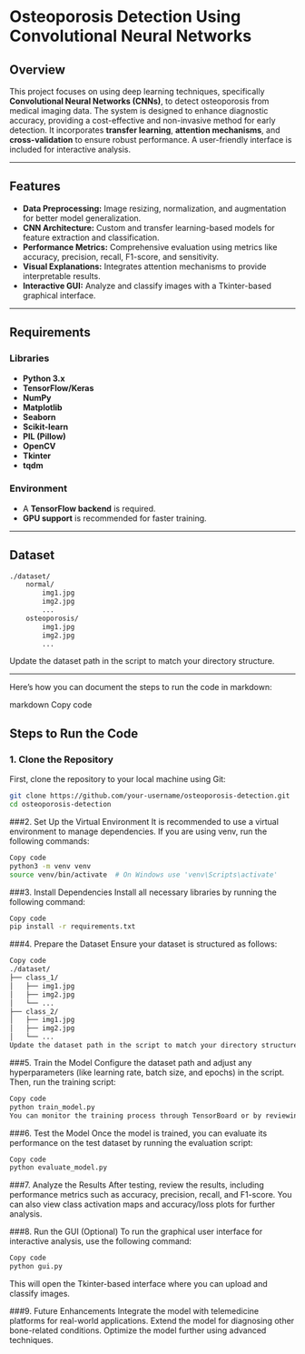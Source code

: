 
# Osteoporosis Detection Using Convolutional Neural Networks

## Overview
This project focuses on using deep learning techniques, specifically **Convolutional Neural Networks (CNNs)**, to detect osteoporosis from medical imaging data. The system is designed to enhance diagnostic accuracy, providing a cost-effective and non-invasive method for early detection. It incorporates **transfer learning**, **attention mechanisms**, and **cross-validation** to ensure robust performance. A user-friendly interface is included for interactive analysis.

---

## Features
- **Data Preprocessing:** Image resizing, normalization, and augmentation for better model generalization.
- **CNN Architecture:** Custom and transfer learning-based models for feature extraction and classification.
- **Performance Metrics:** Comprehensive evaluation using metrics like accuracy, precision, recall, F1-score, and sensitivity.
- **Visual Explanations:** Integrates attention mechanisms to provide interpretable results.
- **Interactive GUI:** Analyze and classify images with a Tkinter-based graphical interface.

---

## Requirements

### Libraries
- **Python 3.x**
- **TensorFlow/Keras**
- **NumPy**
- **Matplotlib**
- **Seaborn**
- **Scikit-learn**
- **PIL (Pillow)**
- **OpenCV**
- **Tkinter**
- **tqdm**

### Environment
- A **TensorFlow backend** is required.
- **GPU support** is recommended for faster training.

---

## Dataset
```bash
./dataset/
    normal/
        img1.jpg
        img2.jpg
        ...
    osteoporosis/
        img1.jpg
        img2.jpg
        ...
```

Update the dataset path in the script to match your directory structure.

---

Here’s how you can document the steps to run the code in markdown:

markdown
Copy code
## Steps to Run the Code

### 1. Clone the Repository
First, clone the repository to your local machine using Git:

```bash
git clone https://github.com/your-username/osteoporosis-detection.git
cd osteoporosis-detection
```
###2. Set Up the Virtual Environment
It is recommended to use a virtual environment to manage dependencies. If you are using venv, run the following commands:

```bash
Copy code
python3 -m venv venv
source venv/bin/activate  # On Windows use 'venv\Scripts\activate'
```
###3. Install Dependencies
Install all necessary libraries by running the following command:

```bash
Copy code
pip install -r requirements.txt
```
###4. Prepare the Dataset
Ensure your dataset is structured as follows:

```bash
Copy code
./dataset/
├── class_1/
│   ├── img1.jpg
│   ├── img2.jpg
│   └── ...
├── class_2/
│   ├── img1.jpg
│   ├── img2.jpg
│   └── ...
Update the dataset path in the script to match your directory structure.
```

###5. Train the Model
Configure the dataset path and adjust any hyperparameters (like learning rate, batch size, and epochs) in the script. Then, run the training script:

```bash
Copy code
python train_model.py
You can monitor the training process through TensorBoard or by reviewing the logs.
```

###6. Test the Model
Once the model is trained, you can evaluate its performance on the test dataset by running the evaluation script:

```bash
Copy code
python evaluate_model.py
```
###7. Analyze the Results
After testing, review the results, including performance metrics such as accuracy, precision, recall, and F1-score. You can also view class activation maps and accuracy/loss plots for further analysis.

###8. Run the GUI (Optional)
To run the graphical user interface for interactive analysis, use the following command:

```bash
Copy code
python gui.py
```
This will open the Tkinter-based interface where you can upload and classify images.

###9. Future Enhancements
Integrate the model with telemedicine platforms for real-world applications.
Extend the model for diagnosing other bone-related conditions.
Optimize the model further using advanced techniques.




